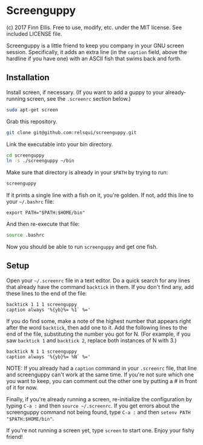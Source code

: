 # Screenguppy

(c) 2017 Finn Ellis. Free to use, modify, etc. under the MIT license. See
included LICENSE file.

Screenguppy is a little friend to keep you company in your GNU screen session.
Specifically, it adds an extra line (in the `caption` field, above the hardline
if you have one) with an ASCII fish that swims back and forth.


## Installation

Install screen, if necessary. (If you want to add a guppy to your
already-running screen, see the `.screenrc` section below.)

```bash
sudo apt-get screen
```

Grab this repository.

```bash
git clone git@github.com:relsqui/screenguppy.git

```

Link the executable into your bin directory.

```bash
cd screenguppy
ln -s ./screenguppy ~/bin
```

Make sure that directory is already in your `$PATH` by trying to run:

```bash
screenguppy
```

If it prints a single line with a fish on it, you're golden. If not,
add this line to your `~/.bashrc` file:

```
export PATH="$PATH:$HOME/bin"
```

And then re-execute that file:

```bash
source .bashrc
```

Now you should be able to run `screenguppy` and get one fish.


## Setup

Open your `~/.screenrc` file in a text editor. Do a quick search for any
lines that already have the command `backtick` in them. If you don't find any,
add these lines to the end of the file:

```
backtick 1 1 1 screenguppy
caption always '%{yb}%= %1` %='
```

If you do find some, make a note of the highest number that appears right
after the word `backtick`, then add one to it. Add the following lines
to the end of the file, substituting the number you got for N. (For
example, if you saw `backtick 1` and `backtick 2`, replace both
instances of N with 3.)


```
backtick N 1 1 screenguppy
caption always '%{yb}%= %N` %='
```

NOTE: If you already had a `caption` command in your `.screenrc` file,
that line and screenguppy can't work at the same time. If you're not sure
which one you want to keep, you can comment out the other one by putting a #
in front of it for now.

Finally, if you're already running a screen, re-initialize the configuration
by typing `C-a :` and then `source ~/.screenrc`. If you get errors about
the screenguppy command not being found, type `C-a :` and then
`setenv PATH "$PATH:$HOME/bin"`. 

If you're not running a screen yet, type `screen` to start one. Enjoy
your fishy friend!
